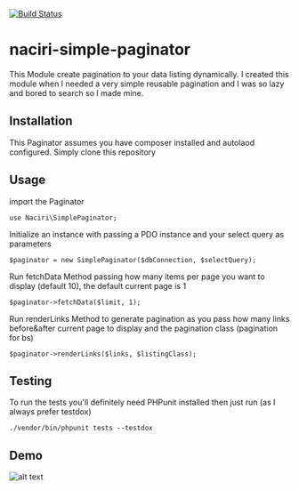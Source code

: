 [![Build Status](https://travis-ci.org/naciriii/naciri-simple-paginator.svg?branch=master)](https://travis-ci.org/naciriii/naciri-simple-paginator)
# naciri-simple-paginator
This Module create pagination to your data listing dynamically.
I created this module when I needed a very simple reusable pagination and I was so lazy and bored to search so I made mine. 

## Installation
This Paginator assumes you have composer installed and autolaod configured. Simply clone this repository

## Usage
import the Paginator 
  
    use Naciri\SimplePaginator;
Initialize an instance with passing a PDO instance and your select query as parameters  

    $paginator = new SimplePaginator($dbConnection, $selectQuery);
Run fetchData Method passing how many items per page you want to display (default 10), the default current page is 1

    $paginator->fetchData($limit, 1);

Run renderLinks Method to generate pagination as you pass how many links before&after current page to display and the pagination class (pagination for bs)

    $paginator->renderLinks($links, $listingClass);
## Testing
To run the tests you'll definitely need PHPunit installed then just run (as I always prefer testdox) 

    ./vendor/bin/phpunit tests --testdox
## Demo
![alt text](https://i.ibb.co/34Gs4t3/Screenshot-from-2019-03-21-12-24-27.png)
